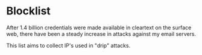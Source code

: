 # Blocklist

After 1.4 billion credentials were made available in cleartext on the surface web, there have been a steady increase in attacks against my email servers. 

This list aims to collect IP's used in "drip" attacks.